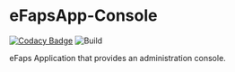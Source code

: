 # eFapsApp-Console

[![Codacy Badge](https://api.codacy.com/project/badge/Grade/c82ab68b019843899f9342cf9587aa02)](https://www.codacy.com/app/eFaps/eFapsApp-Console?utm_source=github.com&amp;utm_medium=referral&amp;utm_content=eFaps/eFapsApp-Console&amp;utm_campaign=Badge_Grade)
![Build](https://github.com/eFaps/eFapsApp-Console/workflows/Build/badge.svg)

eFaps Application that provides an administration console.
